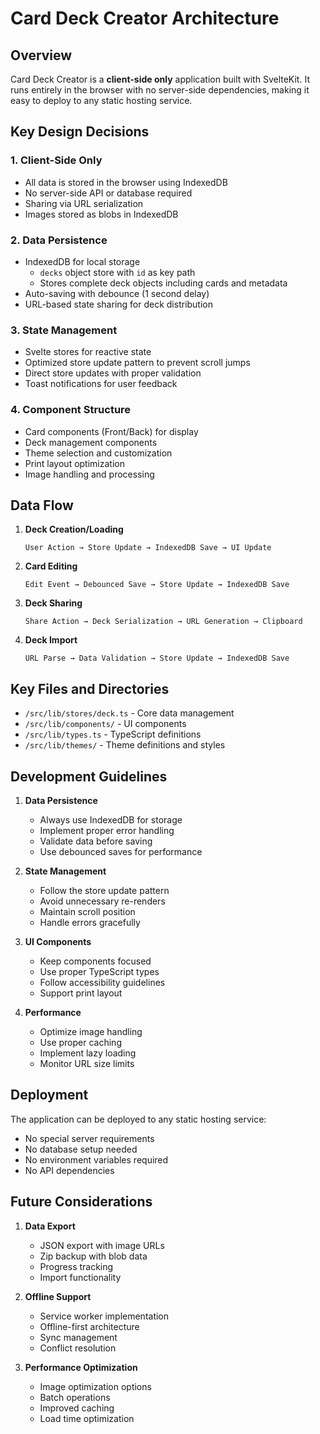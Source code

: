 # Card Deck Creator Architecture

## Overview

Card Deck Creator is a **client-side only** application built with SvelteKit. It runs entirely in the browser with no server-side dependencies, making it easy to deploy to any static hosting service.

## Key Design Decisions

### 1. Client-Side Only
- All data is stored in the browser using IndexedDB
- No server-side API or database required
- Sharing via URL serialization
- Images stored as blobs in IndexedDB

### 2. Data Persistence
- IndexedDB for local storage
  - `decks` object store with `id` as key path
  - Stores complete deck objects including cards and metadata
- Auto-saving with debounce (1 second delay)
- URL-based state sharing for deck distribution

### 3. State Management
- Svelte stores for reactive state
- Optimized store update pattern to prevent scroll jumps
- Direct store updates with proper validation
- Toast notifications for user feedback

### 4. Component Structure
- Card components (Front/Back) for display
- Deck management components
- Theme selection and customization
- Print layout optimization
- Image handling and processing

## Data Flow

1. **Deck Creation/Loading**
   ```
   User Action → Store Update → IndexedDB Save → UI Update
   ```

2. **Card Editing**
   ```
   Edit Event → Debounced Save → Store Update → IndexedDB Save
   ```

3. **Deck Sharing**
   ```
   Share Action → Deck Serialization → URL Generation → Clipboard
   ```

4. **Deck Import**
   ```
   URL Parse → Data Validation → Store Update → IndexedDB Save
   ```

## Key Files and Directories

- `/src/lib/stores/deck.ts` - Core data management
- `/src/lib/components/` - UI components
- `/src/lib/types.ts` - TypeScript definitions
- `/src/lib/themes/` - Theme definitions and styles

## Development Guidelines

1. **Data Persistence**
   - Always use IndexedDB for storage
   - Implement proper error handling
   - Validate data before saving
   - Use debounced saves for performance

2. **State Management**
   - Follow the store update pattern
   - Avoid unnecessary re-renders
   - Maintain scroll position
   - Handle errors gracefully

3. **UI Components**
   - Keep components focused
   - Use proper TypeScript types
   - Follow accessibility guidelines
   - Support print layout

4. **Performance**
   - Optimize image handling
   - Use proper caching
   - Implement lazy loading
   - Monitor URL size limits

## Deployment

The application can be deployed to any static hosting service:
- No special server requirements
- No database setup needed
- No environment variables required
- No API dependencies

## Future Considerations

1. **Data Export**
   - JSON export with image URLs
   - Zip backup with blob data
   - Progress tracking
   - Import functionality

2. **Offline Support**
   - Service worker implementation
   - Offline-first architecture
   - Sync management
   - Conflict resolution

3. **Performance Optimization**
   - Image optimization options
   - Batch operations
   - Improved caching
   - Load time optimization 